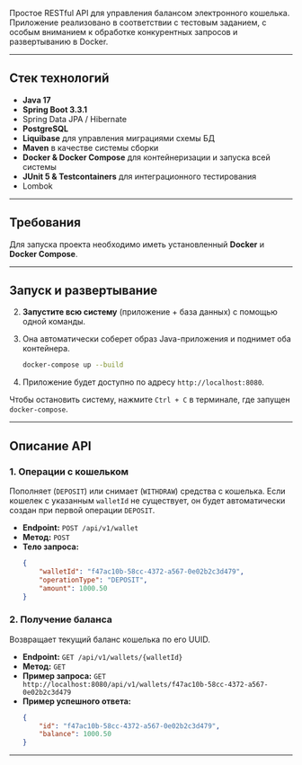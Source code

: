 
Простое RESTful API для управления балансом электронного кошелька.
Приложение реализовано в соответствии с тестовым заданием, с особым вниманием к обработке конкурентных запросов и развертыванию в Docker.

---

## Стек технологий

*   **Java 17**
*   **Spring Boot 3.3.1**
*   Spring Data JPA / Hibernate
*   **PostgreSQL**
*   **Liquibase** для управления миграциями схемы БД
*   **Maven** в качестве системы сборки
*   **Docker & Docker Compose** для контейнеризации и запуска всей системы
*   **JUnit 5 & Testcontainers** для интеграционного тестирования
*   Lombok

---

## Требования

Для запуска проекта необходимо иметь установленный **Docker** и **Docker Compose**.

---

## Запуск и развертывание

2.  **Запустите всю систему** (приложение + база данных) с помощью одной команды. 
3. Она автоматически соберет образ Java-приложения и поднимет оба контейнера.
    ```bash
    docker-compose up --build
    ```

3.  Приложение будет доступно по адресу `http://localhost:8080`.

Чтобы остановить систему, нажмите `Ctrl + C` в терминале, где запущен `docker-compose`.

---

## Описание API

### 1. Операции с кошельком

Пополняет (`DEPOSIT`) или снимает (`WITHDRAW`) средства с кошелька. Если кошелек с указанным `walletId` не существует, он будет автоматически создан при первой операции `DEPOSIT`.

*   **Endpoint:** `POST /api/v1/wallet`
*   **Метод:** `POST`
*   **Тело запроса:**
    ```json
    {
        "walletId": "f47ac10b-58cc-4372-a567-0e02b2c3d479",
        "operationType": "DEPOSIT",
        "amount": 1000.50
    }
    ```

### 2. Получение баланса

Возвращает текущий баланс кошелька по его UUID.

*   **Endpoint:** `GET /api/v1/wallets/{walletId}`
*   **Метод:** `GET`
*   **Пример запроса:**
    `GET http://localhost:8080/api/v1/wallets/f47ac10b-58cc-4372-a567-0e02b2c3d479`
*   **Пример успешного ответа:**
    ```json
    {
        "id": "f47ac10b-58cc-4372-a567-0e02b2c3d479",
        "balance": 1000.50
    }
    ```

---

#